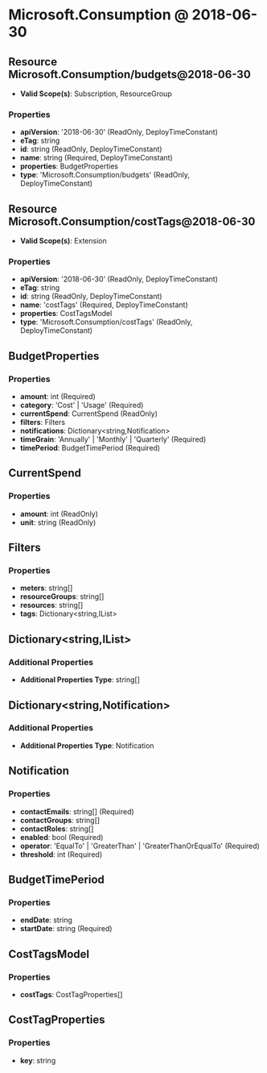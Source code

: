 # Microsoft.Consumption @ 2018-06-30

## Resource Microsoft.Consumption/budgets@2018-06-30
* **Valid Scope(s)**: Subscription, ResourceGroup
### Properties
* **apiVersion**: '2018-06-30' (ReadOnly, DeployTimeConstant)
* **eTag**: string
* **id**: string (ReadOnly, DeployTimeConstant)
* **name**: string (Required, DeployTimeConstant)
* **properties**: BudgetProperties
* **type**: 'Microsoft.Consumption/budgets' (ReadOnly, DeployTimeConstant)

## Resource Microsoft.Consumption/costTags@2018-06-30
* **Valid Scope(s)**: Extension
### Properties
* **apiVersion**: '2018-06-30' (ReadOnly, DeployTimeConstant)
* **eTag**: string
* **id**: string (ReadOnly, DeployTimeConstant)
* **name**: 'costTags' (Required, DeployTimeConstant)
* **properties**: CostTagsModel
* **type**: 'Microsoft.Consumption/costTags' (ReadOnly, DeployTimeConstant)

## BudgetProperties
### Properties
* **amount**: int (Required)
* **category**: 'Cost' | 'Usage' (Required)
* **currentSpend**: CurrentSpend (ReadOnly)
* **filters**: Filters
* **notifications**: Dictionary<string,Notification>
* **timeGrain**: 'Annually' | 'Monthly' | 'Quarterly' (Required)
* **timePeriod**: BudgetTimePeriod (Required)

## CurrentSpend
### Properties
* **amount**: int (ReadOnly)
* **unit**: string (ReadOnly)

## Filters
### Properties
* **meters**: string[]
* **resourceGroups**: string[]
* **resources**: string[]
* **tags**: Dictionary<string,IList<String>>

## Dictionary<string,IList<String>>
### Additional Properties
* **Additional Properties Type**: string[]

## Dictionary<string,Notification>
### Additional Properties
* **Additional Properties Type**: Notification

## Notification
### Properties
* **contactEmails**: string[] (Required)
* **contactGroups**: string[]
* **contactRoles**: string[]
* **enabled**: bool (Required)
* **operator**: 'EqualTo' | 'GreaterThan' | 'GreaterThanOrEqualTo' (Required)
* **threshold**: int (Required)

## BudgetTimePeriod
### Properties
* **endDate**: string
* **startDate**: string (Required)

## CostTagsModel
### Properties
* **costTags**: CostTagProperties[]

## CostTagProperties
### Properties
* **key**: string

